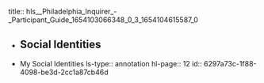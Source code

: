 title:: hls__Philadelphia_Inquirer_-_Participant_Guide_1654103066348_0_3_1654104615587_0

- Social Identities
	-
- My Social Identities
  ls-type:: annotation
  hl-page:: 12
  id:: 6297a73c-1f88-4098-be3d-2cc1a87cb46d